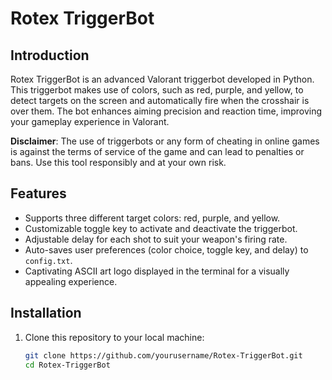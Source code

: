 # Rotex TriggerBot


## Introduction

Rotex TriggerBot is an advanced Valorant triggerbot developed in Python. This triggerbot makes use of colors, such as red, purple, and yellow, to detect targets on the screen and automatically fire when the crosshair is over them. The bot enhances aiming precision and reaction time, improving your gameplay experience in Valorant.

**Disclaimer**: The use of triggerbots or any form of cheating in online games is against the terms of service of the game and can lead to penalties or bans. Use this tool responsibly and at your own risk.

## Features

- Supports three different target colors: red, purple, and yellow.
- Customizable toggle key to activate and deactivate the triggerbot.
- Adjustable delay for each shot to suit your weapon's firing rate.
- Auto-saves user preferences (color choice, toggle key, and delay) to `config.txt`.
- Captivating ASCII art logo displayed in the terminal for a visually appealing experience.

## Installation

1. Clone this repository to your local machine:

   ```bash
   git clone https://github.com/yourusername/Rotex-TriggerBot.git
   cd Rotex-TriggerBot
